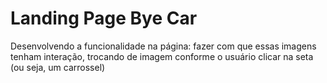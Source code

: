 # Landing Page Bye Car

Desenvolvendo a funcionalidade na página: fazer com que essas imagens tenham interação, trocando de imagem conforme o usuário clicar na seta (ou seja, um carrossel)
